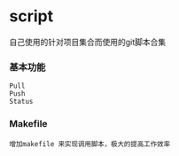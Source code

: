 # script
自己使用的针对项目集合而使用的git脚本合集

### 基本功能
    Pull
    Push
    Status

### Makefile

    增加makefile 来实现调用脚本，极大的提高工作效率
